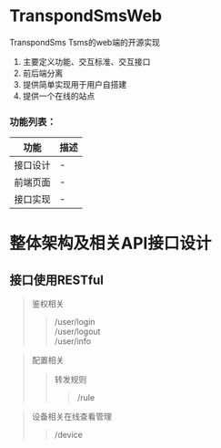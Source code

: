 # TranspondSmsWeb
TranspondSms Tsms的web端的开源实现
1. 主要定义功能、交互标准、交互接口
2. 前后端分离
3. 提供简单实现用于用户自搭建
4. 提供一个在线的站点

### 功能列表：
|  功能   | 描述  |
|  ----  | ----  |
| 接口设计  | - |
| 前端页面  | - |
| 接口实现  | - |


# 整体架构及相关API接口设计  
## 接口使用RESTful  
> 鉴权相关  
>> /user/login  
>> /user/logout  
>> /user/info  
  
> 配置相关  
>> 转发规则
>>> /rule  
  
> 设备相关在线查看管理  
>> /device
